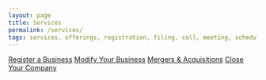 ```yaml
---
layout: page
title: Services
permalink: /services/
tags: services, offerings, registration, filing, call, meeting, schedule, message, registration, business, llc, sole-proprietorship, partnership, corporation
---
```



<link rel="stylesheet" href="{{ '/assets/css/pricing.css' | relative_url }}">

<div class="button-container">
    <a href="/registration/" class="main-button">Register a Business</a>
    <a href="/modify/" class="main-button">Modify Your Business</a>
    <a href="/merge/" class="main-button">Mergers & Acquisitions</a>
    <a href="/close/" class="main-button">Close Your Company</a>
</div>




<!-- Calendly inline widget begin -->
<div class="calendly-inline-widget" data-url="https://calendly.com/businessinitiative/30-minute-consultation-call" style="min-width:320px;height:700px;"></div>
<script type="text/javascript" src="https://assets.calendly.com/assets/external/widget.js" async></script>
<!-- Calendly inline widget end -->

